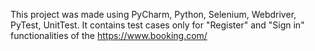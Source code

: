 This project was made using PyCharm, Python, Selenium, Webdriver, PyTest, UnitTest.
It contains test cases only for "Register" and "Sign in" functionalities of the https://www.booking.com/

